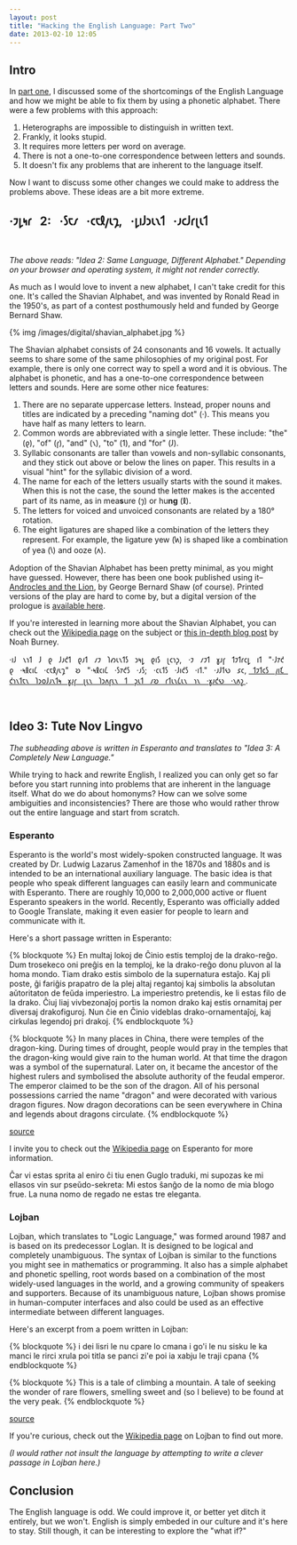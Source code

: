 ```yaml
---
layout: post
title: "Hacking the English Language: Part Two"
date: 2013-02-10 12:05
---
```


## Intro

In [part one](/hacking-the-english-language/),
I discussed some of the shortcomings of the English Language
and how we might be able to fix them by using a phonetic alphabet. There were
a few problems with this approach:

1. Heterographs are impossible to distinguish in written text.
2. Frankly, it looks stupid.
3. It requires more letters per word on average.
4. There is not a one-to-one correspondence between letters and sounds.
5. It doesn't fix any problems that are inherent to the language itself.

Now I want to discuss some other changes we could make to address the problems above.
These ideas are a bit more extreme.

## ·𐑲𐑛𐑰𐑩 &nbsp; 2: &nbsp; ·𐑕𐑱𐑥 &nbsp; ·𐑤𐑱𐑙𐑢𐑧𐑡, &nbsp; ·𐑛𐑦𐑓𐑮𐑧𐑯𐑑 &nbsp; ·𐑨𐑤𐑓𐑩𐑚𐑧𐑑
<br/>

*The above reads: "Idea 2: Same Language, Different Alphabet." Depending on your browser and operating
system, it might not render correctly.*

As much as I would love to invent a new alphabet, I can't take credit for this one. It's called the
Shavian Alphabet, and was invented by Ronald Read in the 1950's, as part of a contest posthumously
held and funded by George Bernard Shaw.

{% img /images/digital/shavian_alphabet.jpg %}


The Shavian alphabet consists of 24 consonants and 16 vowels. It actually seems to share some of the
same philosophies of my original post. For example, there is only one correct way to
spell a word and it is obvious. The alphabet is phonetic, and has a one-to-one correspondence between
letters and sounds. Here are some other nice features:

1. There are no separate uppercase letters. Instead, proper nouns and titles are indicated by a preceding 
    "naming dot" (·). This means you have half as many letters to learn.
2. Common words are abbreviated with a single letter. These include: "the" (𐑞), "of" (𐑝), "and" (𐑯), "to" (𐑑),
    and "for" (𐑓).
3. Syllabic consonants are taller than vowels and non-syllabic consonants, and they stick out above or below
    the lines on paper. This results in a visual "hint" for the syllabic division of a word.
4. The name for each of the letters usually starts with the sound it makes. When this is not the case, the 
    sound the letter makes is the accented part of its name, as in mea**s**ure (𐑠) or hu**ng** (𐑙).
5. The letters for voiced and unvoiced consonants are related by a 180&deg; rotation.
6. The eight ligatures are shaped like a combination of the letters they represent. For example, the ligature
    yew (𐑿) is shaped like a combination of yea (𐑘) and ooze (𐑵).

Adoption of the Shavian Alphabet has been pretty minimal, as you might have guessed. However, there has been
one book published using it–
<a href="http://en.wikipedia.org/wiki/Androcles_and_the_Lion_(play)">Androcles and the Lion</a>,
by George Bernard Shaw (of course). Printed versions of the play are hard to come by, 
but a digital version of the prologue is
[available here](http://www.saytheword.org.uk/shavian/androcles20-21.html).

If you're interested in learning more about the Shavian Alphabet, you can check out the
[Wikipedia page](http://en.wikipedia.org/wiki/Shavian_alphabet) on the subject or
[this in-depth blog post](http://weblog.noahburney.com/language-scripts/the-shavian-alphabet)
by Noah Burney.

·𐑦𐑓 &nbsp; 𐑯𐑪𐑑 &nbsp; 𐑓 &nbsp; 𐑞 &nbsp; 𐑓𐑨𐑒𐑑 &nbsp; 𐑞𐑨𐑑 &nbsp; 𐑥𐑲 &nbsp; 𐑐𐑺𐑧𐑯𐑑𐑕 &nbsp;
𐑮𐑰𐑛 &nbsp; 𐑞𐑦𐑕 &nbsp; 𐑚𐑤𐑪𐑜, &nbsp; ·𐑲 &nbsp; 𐑥𐑲𐑑 &nbsp; 𐑣𐑨𐑝 &nbsp; 𐑑𐑲𐑑𐑩𐑤𐑛 &nbsp; 𐑦𐑑 &nbsp;
"·𐑓𐑳𐑒 &nbsp; 𐑞 &nbsp; ·𐑰𐑙𐑤𐑦𐑖 &nbsp; ·𐑤𐑱𐑙𐑢𐑧𐑡" &nbsp; 𐑹 &nbsp; "·𐑰𐑙𐑤𐑦𐑖 &nbsp; ·𐑕𐑳𐑒𐑕 &nbsp; ·𐑨𐑕; &nbsp;
·𐑤𐑧𐑑𐑕 &nbsp; ·𐑓𐑦𐑒𐑕 &nbsp; ·𐑦𐑑." &nbsp; ·𐑨𐑓𐑑𐑻 &nbsp; 𐑭𐑤, 
<a href="http://blog.rjmetrics.com/surprising-hacker-news-data-analysis/">
&nbsp; 𐑑𐑲𐑑𐑤𐑕 &nbsp; 𐑢𐑦𐑗 &nbsp; 𐑒𐑪𐑯𐑑𐑱𐑯 &nbsp;
𐑐𐑮𐑴𐑓𐑨𐑯𐑑𐑰 &nbsp; 𐑣𐑨𐑝 &nbsp; 𐑚𐑧𐑯 &nbsp; 𐑐𐑮𐑵𐑝𐑧𐑯 &nbsp; 𐑑 &nbsp; 𐑜𐑧𐑑 &nbsp; 𐑥𐑹 &nbsp; 𐑩𐑑𐑧𐑯𐑖𐑧𐑯 &nbsp;
𐑪𐑯 &nbsp; ·𐑣𐑨𐑒𐑻 &nbsp; ·𐑯𐑵𐑟
</a>.

<br/>

## Ideo 3: Tute Nov Lingvo

*The subheading above is written in Esperanto and translates to "Idea 3: A Completely New Language."*

While trying to hack and rewrite English, I realized you can only get so far before you start
running into problems that are inherent in the language itself. What do we do about homonyms?
How can we solve some ambiguities and inconsistencies? There are those who would rather throw
out the entire language and start from scratch.

### Esperanto

Esperanto is the world's most widely-spoken constructed language. It was created by Dr. Ludwig Lazarus
Zamenhof in the 1870s and 1880s and is intended to be an international auxiliary language. The basic 
idea is that people who speak different languages can easily learn and communicate with Esperanto. There
are roughly 10,000 to 2,000,000 active or fluent Esperanto speakers in the world. Recently, Esperanto was
officially added to Google Translate, making it even easier for people to learn and communicate with it.

Here's a short passage written in Esperanto:

{% blockquote %}
En multaj lokoj de Ĉinio estis temploj de la drako-reĝo. Dum trosekeco oni preĝis en la temploj, ke la drako-reĝo donu pluvon al la homa mondo. Tiam drako estis simbolo de la supernatura estaĵo. Kaj pli poste, ĝi fariĝis prapatro de la plej altaj regantoj kaj simbolis la absolutan aŭtoritaton de feŭda imperiestro. La imperiestro pretendis, ke li estas filo de la drako. Ĉiuj liaj vivbezonaĵoj portis la nomon drako kaj estis ornamitaj per diversaj drakofiguroj. Nun ĉie en Ĉinio videblas drako-ornamentaĵoj, kaj cirkulas legendoj pri drakoj.
{% endblockquote %}

{% blockquote %}
In many places in China, there were temples of the dragon-king. During times of drought, people would pray in the temples that the dragon-king would give rain to the human world. At that time the dragon was a symbol of the supernatural. Later on, it became the ancestor of the highest rulers and symbolised the absolute authority of the feudal emperor. The emperor claimed to be the son of the dragon. All of his personal possessions carried the name "dragon" and were decorated with various dragon figures. Now dragon decorations can be seen everywhere in China and legends about dragons circulate.
{% endblockquote %}

[source](http://en.wikipedia.org/wiki/Esperanto)

I invite you to check out the [Wikipedia page](http://en.wikipedia.org/wiki/Esperanto) on Esperanto
for more information.

Ĉar vi estas sprita al eniro ĉi tiu enen Guglo traduki, mi supozas ke mi ellasos vin sur pseŭdo-sekreta: Mi estos ŝanĝo de la nomo de mia blogo frue. La nuna nomo de regado ne estas tre eleganta.

### Lojban

Lojban, which translates to "Logic Language," was formed
around 1987 and is based on its predecessor Loglan. It is designed to be logical and completely
unambiguous. The syntax of Lojban is similar to the functions you might see in mathematics
or programming. It also has a simple alphabet and phonetic spelling, root words based on a combination
of the most widely-used languages in the world, and a growing community of speakers and supporters.
Because of its unambiguous nature, Lojban shows promise in human-computer interfaces and also
could be used as an effective intermediate between different languages. 

Here's an excerpt from a poem written in Lojban:

{% blockquote %}
i dei lisri le nu cpare lo cmana
i go'i le nu sisku le ka manci
le rirci xrula poi titla se panci
zi'e poi ia xabju le traji cpana
{% endblockquote %}

{% blockquote %}
This is a tale of climbing a mountain.
A tale of seeking the wonder
of rare flowers, smelling sweet
and (so I believe) to be found at the very peak.
{% endblockquote %}

[source](http://www.lojban.org/publications/level0/brochure-utf/ckape.html)

If you're curious, check out the [Wikipedia page](http://en.wikipedia.org/wiki/Lojban) on Lojban to find out more.

*(I would rather not insult the language by attempting to write a clever passage in Lojban here.)*

## Conclusion

The English language is odd. We could improve it, or better yet ditch it entirely, but we won't.
English is simply embeded in our culture and it's here to stay. Still though, it can be interesting
to explore the "what if?"